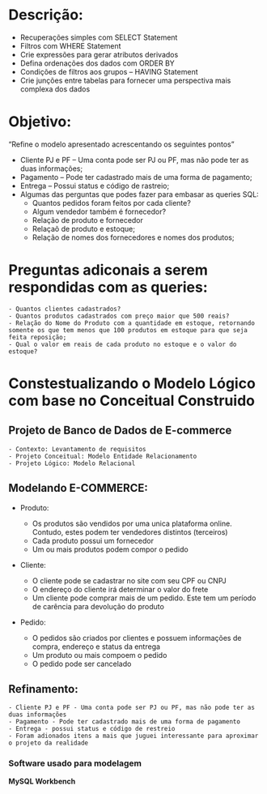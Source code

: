 # Descrição: 

- Recuperações simples com SELECT Statement
- Filtros com WHERE Statement
- Crie expressões para gerar atributos derivados
- Defina ordenações dos dados com ORDER BY
- Condições de filtros aos grupos – HAVING Statement
- Crie junções entre tabelas para fornecer uma perspectiva mais complexa dos dados

# Objetivo:
“Refine o modelo apresentado acrescentando os seguintes pontos”
- Cliente PJ e PF – Uma conta pode ser PJ ou PF, mas não pode ter as duas informações;
- Pagamento – Pode ter cadastrado mais de uma forma de pagamento;
- Entrega – Possui status e código de rastreio;
- Algumas das perguntas que podes fazer para embasar as queries SQL:
	- Quantos pedidos foram feitos por cada cliente?
	- Algum vendedor também é fornecedor?
	- Relação de produto e fornecedor
	- Relaçaõ de produto e estoque;
	- Relação de nomes dos fornecedores e nomes dos produtos;

# Preguntas adiconais a serem respondidas com as queries:
	- Quantos clientes cadastrados?
	- Quantos produtos cadastrados com preço maior que 500 reais?
    - Relação do Nome do Produto com a quantidade em estoque, retornando somente os que tem menos que 100 produtos em estoque para que seja feita reposição;
	- Qual o valor em reais de cada produto no estoque e o valor do estoque?
	

# Constestualizando o Modelo Lógico com base no Conceitual Construido

## Projeto de Banco de Dados de E-commerce

	- Contexto: Levantamento de requisitos
	- Projeto Conceitual: Modelo Entidade Relacionamento
	- Projeto Lógico: Modelo Relacional

## Modelando E-COMMERCE:
- Produto:
	- Os produtos são vendidos por uma unica plataforma online. Contudo, estes podem ter vendedores distintos (terceiros)
	- Cada produto possui um fornecedor
	- Um ou mais produtos podem compor o pedido

- Cliente:
	- O cliente pode se cadastrar no site com seu CPF ou CNPJ
	- O endereço do cliente irá determinar o valor do frete
	- Um cliente pode comprar mais de um pedido. Este tem um período de carência para devolução do produto

- Pedido:
	- O pedidos são criados por clientes e possuem informações de compra, endereço e status da entrega
	- Um produto ou mais compoem o pedido
	- O pedido pode ser cancelado

## Refinamento:
	- Cliente PJ e PF - Uma conta pode ser PJ ou PF, mas não pode ter as duas informações
	- Pagamento - Pode ter cadastrado mais de uma forma de pagamento
	- Entrega - possui status e código de restreio
	- Foram adionados itens a mais que juguei interessante para aproximar o projeto da realidade

### Software usado para modelagem
**MySQL Workbench**

